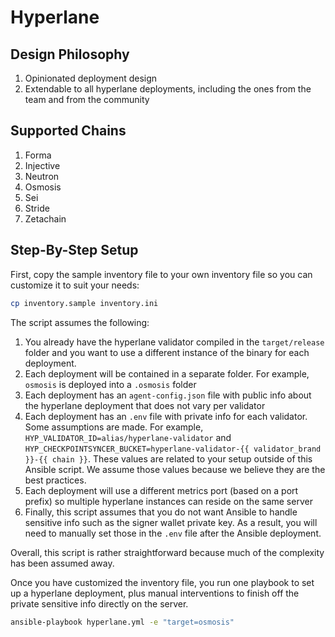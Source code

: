 
# Hyperlane

## Design Philosophy

1. Opinionated deployment design
1. Extendable to all hyperlane deployments, including the ones from the team and from the community

## Supported Chains

1. Forma
1. Injective
1. Neutron
1. Osmosis
1. Sei
1. Stride
1. Zetachain

## Step-By-Step Setup

First, copy the sample inventory file to your own inventory file so you can customize it to suit your needs:

```bash
cp inventory.sample inventory.ini
```

The script assumes the following:

1. You already have the hyperlane validator compiled in the `target/release` folder and you want to use a different instance of the binary for each deployment.
1. Each deployment will be contained in a separate folder. For example, `osmosis` is deployed into a `.osmosis` folder
1. Each deployment has an `agent-config.json` file with public info about the hyperlane deployment that does not vary per validator
1. Each deployment has an `.env` file with private info for each validator. Some assumptions are made. For example, `HYP_VALIDATOR_ID=alias/hyperlane-validator` and `HYP_CHECKPOINTSYNCER_BUCKET=hyperlane-validator-{{ validator_brand }}-{{ chain }}`. These values are related to your setup outside of this Ansible script. We assume those values because we believe they are the best practices.
1. Each deployment will use a different metrics port (based on a port prefix) so multiple hyperlane instances can reside on the same server
1. Finally, this script assumes that you do not want Ansible to handle sensitive info such as the signer wallet private key. As a result, you will need to manually set those in the `.env` file after the Ansible deployment.

Overall, this script is rather straightforward because much of the complexity has been assumed away.

Once you have customized the inventory file, you run one playbook to set up a hyperlane deployment, plus manual interventions to finish off the private sensitive info directly on the server.

```bash
ansible-playbook hyperlane.yml -e "target=osmosis"
```
